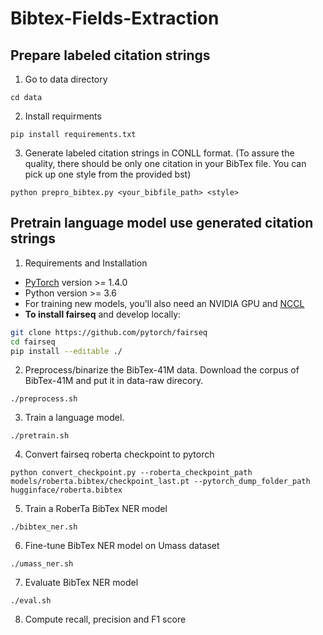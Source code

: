 # Bibtex-Fields-Extraction
## Prepare labeled citation strings 
1. Go to data directory
```
cd data
```
2. Install requirments
```
pip install requirements.txt
```
3. Generate labeled citation strings in CONLL format. (To assure the quality, there should be only one citation in your BibTex file. You can pick up one style from the provided bst)
```
python prepro_bibtex.py <your_bibfile_path> <style>
```
## Pretrain language model use generated citation strings
1. Requirements and Installation
* [PyTorch](http://pytorch.org/) version >= 1.4.0
* Python version >= 3.6
* For training new models, you'll also need an NVIDIA GPU and [NCCL](https://github.com/NVIDIA/nccl)
* **To install fairseq** and develop locally:
```bash
git clone https://github.com/pytorch/fairseq
cd fairseq
pip install --editable ./
```
2. Preprocess/binarize the BibTex-41M data. Download the corpus of BibTex-41M and put it in data-raw direcory.
```
./preprocess.sh
```
3. Train a language model. 
```
./pretrain.sh
```
4. Convert fairseq roberta checkpoint to pytorch
```
python convert_checkpoint.py --roberta_checkpoint_path models/roberta.bibtex/checkpoint_last.pt --pytorch_dump_folder_path hugginface/roberta.bibtex
```
5. Train a RoberTa BibTex NER model
```
./bibtex_ner.sh
```
6. Fine-tune BibTex NER model on Umass dataset
```
./umass_ner.sh
```
7. Evaluate BibTex NER model
```
./eval.sh
```
8. Compute recall, precision and F1 score 
